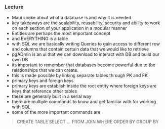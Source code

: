 ### Lecture 
- Maui spoke about what a database is and why it is needed
- key takeaways are the scalability, reusability, security and ability to work on each section of your application in a modular manner
- Entities are perhaps the most important concept
- and EVERYTHING is a table
- with SQL we are basically writing Queries to gain access to different row and columns that contain certain data that we would like to retrieve
- pgADmin is an ui that we can download to interact with DB and build our own DB
- its important to remember that databases become powerful due to the relationships that we can create. 
- this is made possible by linking separate tables through PK and FK
- primary keys and foreign keys
- primary keys are establish inside the root entity where foreign keys are keys that reference other tables
- these are generally built in a serial way
- there are multiple commands to know and get familiar with for working with SQL
- some of the more important commands are
> CREATE TABLE
> SELECT ... FROM
> JOIN
> WHERE
> ORDER BY
> GROUP BY
